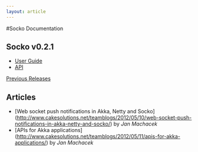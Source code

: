 ```yaml
---
layout: article
---
```

#Socko Documentation

## Socko v0.2.1

 - [User Guide](/docs/0.2.1/guides/user_guide.html)
 - [API](/docs/0.2.1/api/)
 
[Previous Releases](previous_docs.html)

## Articles

- [Web socket push notifications in Akka, Netty and Socko] (http://www.cakesolutions.net/teamblogs/2012/05/10/web-socket-push-notifications-in-akka-netty-and-socko/)
  by _Jan Machacek_
- [APIs for Akka applications] (http://www.cakesolutions.net/teamblogs/2012/05/11/apis-for-akka-applications/)
  by _Jan Machacek_
  

